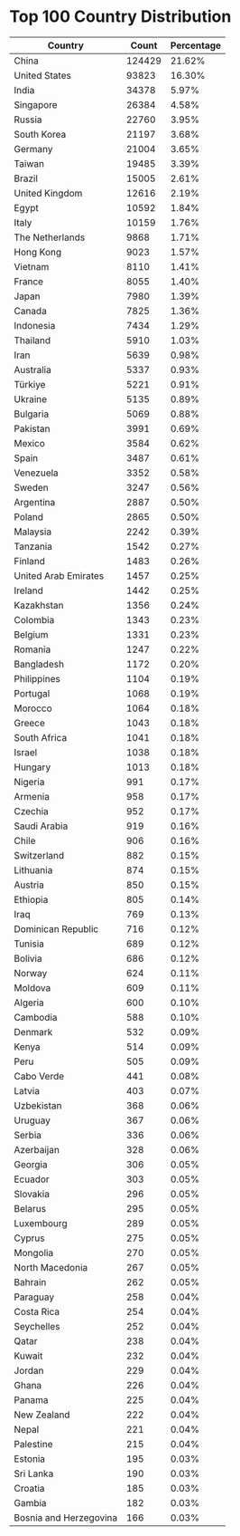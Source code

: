 # Top 100 Country Distribution
| Country | Count | Percentage |
|----|----|----|
| China | 124429 | 21.62% |
| United States | 93823 | 16.30% |
| India | 34378 | 5.97% |
| Singapore | 26384 | 4.58% |
| Russia | 22760 | 3.95% |
| South Korea | 21197 | 3.68% |
| Germany | 21004 | 3.65% |
| Taiwan | 19485 | 3.39% |
| Brazil | 15005 | 2.61% |
| United Kingdom | 12616 | 2.19% |
| Egypt | 10592 | 1.84% |
| Italy | 10159 | 1.76% |
| The Netherlands | 9868 | 1.71% |
| Hong Kong | 9023 | 1.57% |
| Vietnam | 8110 | 1.41% |
| France | 8055 | 1.40% |
| Japan | 7980 | 1.39% |
| Canada | 7825 | 1.36% |
| Indonesia | 7434 | 1.29% |
| Thailand | 5910 | 1.03% |
| Iran | 5639 | 0.98% |
| Australia | 5337 | 0.93% |
| Türkiye | 5221 | 0.91% |
| Ukraine | 5135 | 0.89% |
| Bulgaria | 5069 | 0.88% |
| Pakistan | 3991 | 0.69% |
| Mexico | 3584 | 0.62% |
| Spain | 3487 | 0.61% |
| Venezuela | 3352 | 0.58% |
| Sweden | 3247 | 0.56% |
| Argentina | 2887 | 0.50% |
| Poland | 2865 | 0.50% |
| Malaysia | 2242 | 0.39% |
| Tanzania | 1542 | 0.27% |
| Finland | 1483 | 0.26% |
| United Arab Emirates | 1457 | 0.25% |
| Ireland | 1442 | 0.25% |
| Kazakhstan | 1356 | 0.24% |
| Colombia | 1343 | 0.23% |
| Belgium | 1331 | 0.23% |
| Romania | 1247 | 0.22% |
| Bangladesh | 1172 | 0.20% |
| Philippines | 1104 | 0.19% |
| Portugal | 1068 | 0.19% |
| Morocco | 1064 | 0.18% |
| Greece | 1043 | 0.18% |
| South Africa | 1041 | 0.18% |
| Israel | 1038 | 0.18% |
| Hungary | 1013 | 0.18% |
| Nigeria | 991 | 0.17% |
| Armenia | 958 | 0.17% |
| Czechia | 952 | 0.17% |
| Saudi Arabia | 919 | 0.16% |
| Chile | 906 | 0.16% |
| Switzerland | 882 | 0.15% |
| Lithuania | 874 | 0.15% |
| Austria | 850 | 0.15% |
| Ethiopia | 805 | 0.14% |
| Iraq | 769 | 0.13% |
| Dominican Republic | 716 | 0.12% |
| Tunisia | 689 | 0.12% |
| Bolivia | 686 | 0.12% |
| Norway | 624 | 0.11% |
| Moldova | 609 | 0.11% |
| Algeria | 600 | 0.10% |
| Cambodia | 588 | 0.10% |
| Denmark | 532 | 0.09% |
| Kenya | 514 | 0.09% |
| Peru | 505 | 0.09% |
| Cabo Verde | 441 | 0.08% |
| Latvia | 403 | 0.07% |
| Uzbekistan | 368 | 0.06% |
| Uruguay | 367 | 0.06% |
| Serbia | 336 | 0.06% |
| Azerbaijan | 328 | 0.06% |
| Georgia | 306 | 0.05% |
| Ecuador | 303 | 0.05% |
| Slovakia | 296 | 0.05% |
| Belarus | 295 | 0.05% |
| Luxembourg | 289 | 0.05% |
| Cyprus | 275 | 0.05% |
| Mongolia | 270 | 0.05% |
| North Macedonia | 267 | 0.05% |
| Bahrain | 262 | 0.05% |
| Paraguay | 258 | 0.04% |
| Costa Rica | 254 | 0.04% |
| Seychelles | 252 | 0.04% |
| Qatar | 238 | 0.04% |
| Kuwait | 232 | 0.04% |
| Jordan | 229 | 0.04% |
| Ghana | 226 | 0.04% |
| Panama | 225 | 0.04% |
| New Zealand | 222 | 0.04% |
| Nepal | 221 | 0.04% |
| Palestine | 215 | 0.04% |
| Estonia | 195 | 0.03% |
| Sri Lanka | 190 | 0.03% |
| Croatia | 185 | 0.03% |
| Gambia | 182 | 0.03% |
| Bosnia and Herzegovina | 166 | 0.03% |
